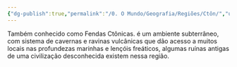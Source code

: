 ```yaml
---
{"dg-publish":true,"permalink":"/0. O Mundo/Geografia/Regiões/Ctôn/","updated":"2025-06-15T19:42:24.518-03:00"}
---
```


Também conhecido como Fendas Ctônicas. é um ambiente subterrâneo, com sistema de cavernas e ravinas vulcânicas que dão acesso a muitos locais nas profundezas marinhas e lençóis freáticos, algumas ruínas antigas de uma civilização desconhecida existem nessa região.